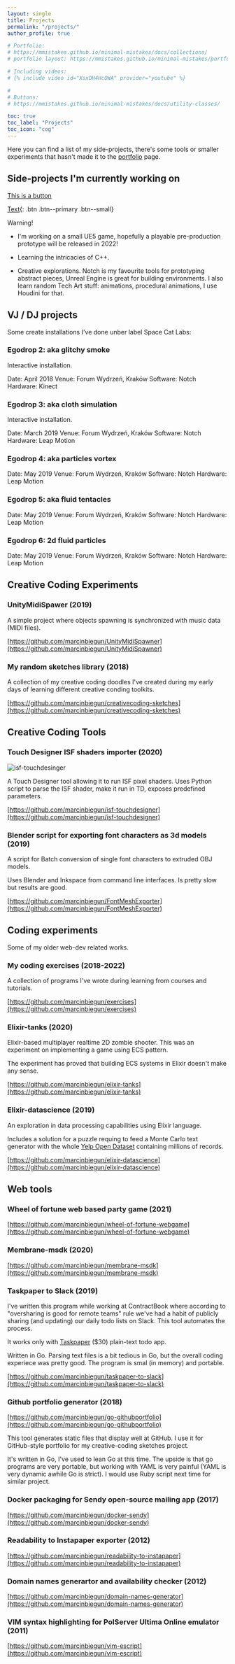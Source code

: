 ```yaml
---
layout: single
title: Projects
permalink: "/projects/"
author_profile: true

# Portfolio:
# https://mmistakes.github.io/minimal-mistakes/docs/collections/
# portfolio layout: https://mmistakes.github.io/minimal-mistakes/portfolio/

# Including videos:
# {% include video id="XsxDH4HcOWA" provider="youtube" %}

#
# Buttons:
# https://mmistakes.github.io/minimal-mistakes/docs/utility-classes/

toc: true
toc_label: "Projects"
toc_icon: "cog"
---
```


Here you can find a list of my side-projects, there's some tools or smaller experiments that hasn't made it to the [portfolio](/portfolio) page.

## Side-projects I'm currently working on


 <a href="#" class="btn btn--primary">This is a button</a>



[Text](#link){: .btn .btn--primary .btn--small}

<p class="notice">Warning!</p>

- I'm working on a small UE5 game, hopefully a playable pre-production prototype will be released in 2022!

- Learning the intricacies of C++.

- Creative explorations. Notch is my favourite tools for prototyping abstract pieces, Unreal Engine is great for building
  environments. I also learn random Tech Art stuff: animations, procedural animations, I use Houdini for that.

## VJ / DJ projects

Some create installations I've done unber label Space Cat Labs:

### Egodrop 2: aka glitchy smoke

Interactive installation.

Date: April 2018
Venue: Forum Wydrzeń, Kraków
Software: Notch
Hardware: Kinect

### Egodrop 3: aka cloth simulation

Interactive installation.

Date: March 2019
Venue: Forum Wydrzeń, Kraków
Software: Notch
Hardware: Leap Motion

### Egodrop 4: aka particles vortex

Date: May 2019
Venue: Forum Wydrzeń, Kraków
Software: Notch
Hardware: Leap Motion

### Egodrop 5: aka fluid tentacles

Date: May 2019
Venue: Forum Wydrzeń, Kraków
Software: Notch
Hardware: Leap Motion

### Egodrop 6: 2d fluid particles

Date: May 2019
Venue: Forum Wydrzeń, Kraków
Software: Notch
Hardware: Leap Motion

## Creative Coding Experiments

### UnityMidiSpawer (2019)

A simple project where objects spawning is synchronized with music data (MIDI files).

[https://github.com/marcinbiegun/UnityMidiSpawner](https://github.com/marcinbiegun/UnityMidiSpawner)

### My random sketches library (2018)

A collection of my creative coding doodles I've created during my early days of learning different creative conding toolkits.

[https://github.com/marcinbiegun/creativecoding-sketches](https://github.com/marcinbiegun/creativecoding-sketches)

## Creative Coding Tools

### Touch Designer ISF shaders importer (2020)

![isf-touchdesinger](https://raw.githubusercontent.com/marcinbiegun/isf-touchdesigner/master/docs/screenshot.png)

A Touch Designer tool allowing it to run ISF pixel shaders. Uses Python script to parse the ISF shader,
make it run in TD, exposes predefined parameters.

[https://github.com/marcinbiegun/isf-touchdesigner](https://github.com/marcinbiegun/isf-touchdesigner)

### Blender script for exporting font characters as 3d models (2019)

A script for Batch conversion of single font characters to extruded OBJ models.

Uses Blender and Inkspace from command line interfaces. Is pretty slow but results are good.

[https://github.com/marcinbiegun/FontMeshExporter](https://github.com/marcinbiegun/FontMeshExporter)

## Coding experiments

Some of my older web-dev related works.

### My coding exercises (2018-2022)

A collection of programs I've wrote during learning from courses and tutorials.

[https://github.com/marcinbiegun/exercises](https://github.com/marcinbiegun/exercises)

### Elixir-tanks (2020)

Elixir-based multiplayer realtime 2D zombie shooter. This was an experiment on implementing a game using ECS pattern.

The experiment has proved that building ECS systems in Elixir doesn't make any sense.

[https://github.com/marcinbiegun/elixir-tanks](https://github.com/marcinbiegun/elixir-tanks)

### Elixir-datascience (2019)

An exploration in data processing capabilities using Elixir language.

Includes a solution for a puzzle requing to feed a Monte Carlo text generator with the whole [Yelp Open Dataset](https://www.yelp.com/dataset) containing millions of records.


[https://github.com/marcinbiegun/elixir-datascience](https://github.com/marcinbiegun/elixir-datascience)

## Web tools

### Wheel of fortune web based party game (2021)

[https://github.com/marcinbiegun/wheel-of-fortune-webgame](https://github.com/marcinbiegun/wheel-of-fortune-webgame)

### Membrane-msdk (2020)

[https://github.com/marcinbiegun/membrane-msdk](https://github.com/marcinbiegun/membrane-msdk)

### Taskpaper to Slack (2019)

I've written this program while working at ContractBook where according to "oversharing is good for remote teams"
rule we've had a habit of publicly sharing (and updating) our daily todo lists on Slack. This tool automates the process.

It works only with [Taskpaper](https://www.taskpaper.com/) ($30) plain-text todo app.

Written in Go. Parsing text files is a bit tedious in Go, but the overall coding experiece was pretty good. The program is smal (in memory) and portable.

[https://github.com/marcinbiegun/taskpaper-to-slack](https://github.com/marcinbiegun/taskpaper-to-slack)

### Github portfolio generator (2018)

[https://github.com/marcinbiegun/go-githubportfolio](https://github.com/marcinbiegun/go-githubportfolio)

This tool generates static files that display well at GitHub. I use it for GitHub-style portfolio for my
creative-coding sketches project.

It's written in Go, I've used to lean Go at this time. The upside is that go programs are very portable, but
working with YAML is very painful (YAML is very dynamic awhile Go is strict). I would use Ruby script next time for similar project.

### Docker packaging for Sendy open-source mailing app (2017)

[https://github.com/marcinbiegun/docker-sendy](https://github.com/marcinbiegun/docker-sendy)

### Readability to Instapaper exporter (2012)

[https://github.com/marcinbiegun/readability-to-instapaper](https://github.com/marcinbiegun/readability-to-instapaper)

### Domain names generartor and availability checker (2012)

[https://github.com/marcinbiegun/domain-names-generator](https://github.com/marcinbiegun/domain-names-generator)

### VIM syntax highlighting for PolServer Ultima Online emulator (2011)

[https://github.com/marcinbiegun/vim-escript](https://github.com/marcinbiegun/vim-escript)